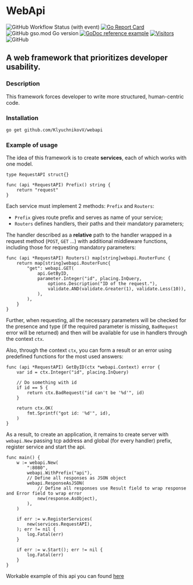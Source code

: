 # WebApi

![GitHub Workflow Status (with event)](https://img.shields.io/github/actions/workflow/status/KlyuchnikovV/webapi/go.yml?style=for-the-badge)
[![Go Report Card](https://goreportcard.com/badge/github.com/KlyuchnikovV/webapi?style=for-the-badge)](https://goreportcard.com/report/github.com/KlyuchnikovV/webapi)
![GitHub gso.mod Go version](https://img.shields.io/github/go-mod/go-version/KlyuchnikovV/webapi?style=for-the-badge)
[![GoDoc reference example](https://img.shields.io/badge/godoc-reference-blue.svg?style=for-the-badge)](https://pkg.go.dev/github.com/KlyuchnikovV/webapi)
[![Visitors](https://api.visitorbadge.io/api/visitors?path=https%3A%2F%2Fgithub.com%2FKlyuchnikovV%2Fwebapi&label=Views&labelColor=%23697689&countColor=%23555555)](https://visitorbadge.io/status?path=https%3A%2F%2Fgithub.com%2FKlyuchnikovV%2Fwebapi)
![GitHub](https://img.shields.io/github/license/KlyuchnikovV/webapi?style=for-the-badge)


## A web framework that prioritizes developer usability.

### Description
This framework forces developer to write more structured, human-centric code.

### Installation

```sh
go get github.com/KlyuchnikovV/webapi
```
### Example of usage

The idea of this framework is to create **services**, each of which works with one model.

```golang
type RequestAPI struct{}

func (api *RequestAPI) Prefix() string {
	return "request"
}
```

Each service must implement 2 methods: `Prefix` and `Routers`:

- `Prefix` gives route prefix and serves as name of your service;
- `Routers` defines handlers, their paths and their mandatory parameters;

The handler described as a **relative** path to the handler wrapped in a request method (`POST`, `GET` ...<!--(godoc link?)-->)
with additional middleware functions, including those for requesting mandatory parameters:

```golang
func (api *RequestAPI) Routers() map[string]webapi.RouterFunc {
	return map[string]webapi.RouterFunc{
		"get": webapi.GET(
			api.GetByID,
			parameter.Integer("id", placing.InQuery,
				options.Description("ID of the request."),
				validate.AND(validate.Greater(1), validate.Less(10)),
			),
		),
	}
}
```

Further, when requesting, all the necessary parameters will be checked for the presence and type (if the required parameter is missing, `BadRequest` error will be returned) and then will be available for use in handlers through the context `ctx`. <!--(godoc link?)-->

Also, through the context `ctx`<!--(godoc link?)-->, you can form a result or an error using predefined functions for the most used answers:

```golang
func (api *RequestAPI) GetByID(ctx *webapi.Context) error {
    var id = ctx.Integer("id", placing.InQuery)

    // Do something with id
    if id == 5 {
        return ctx.BadRequest("id can't be '%d'", id)
    }

    return ctx.OK(
		fmt.Sprintf("got id: '%d'", id),
	)
}
```

As a result, to create an application, it remains to create server with `webapi.New` passing tcp address and global (for every handler) prefix, register service and start the api.

```golang
func main() {
   	w := webapi.New(
		":8080",
		webapi.WithPrefix("api"),
		// Define all responses as JSON object
		webapi.ResponseAsJSON(
			// Define all responses use Result field to wrap response and Error field to wrap error
			new(response.AsObject),
		),
	)

	if err := w.RegisterServices(
		new(services.RequestAPI),
	); err != nil {
		log.Fatal(err)
	}

	if err := w.Start(); err != nil {
		log.Fatal(err)
	}
}
```

Workable example of this api you can found [here](https://github.com/KlyuchnikovV/webapi/tree/main/example)
